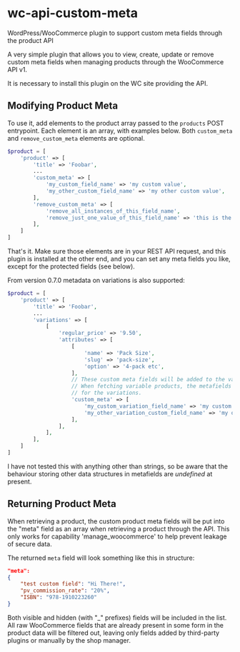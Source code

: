 # wc-api-custom-meta
WordPress/WooCommerce plugin to support custom meta fields through the product API

A very simple plugin that allows you to view, create, update or remove custom meta fields when
managing products through the WooCommerce API v1.

It is necessary to install this plugin on the WC site providing the API.


## Modifying Product Meta

To use it, add elements to the product array passed to the `products` POST entrypoint.
Each element is an array, with examples below. Both `custom_meta` and `remove_custom_meta`
elements are optional.

~~~php
$product = [
    'product' => [
        'title' => 'Foobar',
        ...
        'custom_meta' => [
            'my_custom_field_name' => 'my custom value',
            'my_other_custom_field_name' => 'my other custom value',
        ],
        'remove_custom_meta' => [
            'remove_all_instances_of_this_field_name',
            'remove_just_one_value_of_this_field_name' => 'this is the value',
        ],
    ]
]
~~~

That's it. Make sure those elements are in your REST API request, and this plugin is installed at the other end,
and you can set any meta fields you like, except for the protected fields (see below).

From version 0.7.0 metadata on variations is also supported:

~~~php
$product = [
    'product' => [
        'title' => 'Foobar',
        ...
        'variations' => [
            [
                'regular_price' => '9.50',
                'attributes' => [
                    [
                        'name' => 'Pack Size',
                        'slug' => 'pack-size',
                        'option' => '4-pack etc',
                    ],
                    // These custom meta fields will be added to the variations.
                    // When fetching variable products, the metafields will be retrieved
                    // for the variations.
                    'custom_meta' => [
                        'my_custom_variation_field_name' => 'my custom variation value',
                        'my_other_variation_custom_field_name' => 'my other custom variation value',
                    ],
                ],
            ],
        ],
    ]
]
~~~

I have not tested this with anything other than strings, so be aware that the behaviour storing other data structures
in metafields are *undefined* at present.

## Returning Product Meta

When retrieving a product, the custom product meta fields will be put into the "meta" field as an array when
retrieving a product through the API. This only works for capability 'manage_woocommerce' to help prevent
leakage of secure data.

The returned `meta` field will look something like this in structure:

~~~json
"meta":
{
    "test custom field": "Hi There!",
    "pv_commission_rate": "20%",
    "ISBN": "978-1910223260"
}
~~~

Both visible and hidden (with "_" prefixes) fields will be included in the list. All raw WooCommerce fields that 
are already present in some form in the product data will be filtered out, leaving only fields added by
third-party plugins or manually by the shop manager.
